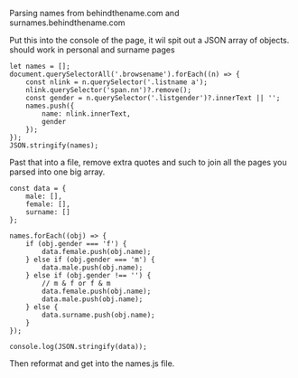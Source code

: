 Parsing names from behindthename.com and surnames.behindthename.com

Put this into the console of the page, it wil spit out a JSON array of objects. should work in personal and surname pages

```
let names = [];
document.querySelectorAll('.browsename').forEach((n) => {
    const nlink = n.querySelector('.listname a');
    nlink.querySelector('span.nn')?.remove();
    const gender = n.querySelector('.listgender')?.innerText || '';
    names.push({
        name: nlink.innerText,
        gender
    });
});
JSON.stringify(names);
```

Past that into a file, remove extra quotes and such to join all the pages you parsed into one big array.

```
const data = {
    male: [],
    female: [],
    surname: []
};

names.forEach((obj) => {
    if (obj.gender === 'f') {
        data.female.push(obj.name);
    } else if (obj.gender === 'm') {
        data.male.push(obj.name);
    } else if (obj.gender !== '') {
        // m & f or f & m
        data.female.push(obj.name);
        data.male.push(obj.name);
    } else {
        data.surname.push(obj.name);
    }
});

console.log(JSON.stringify(data));
```

Then reformat and get into the names.js file.

